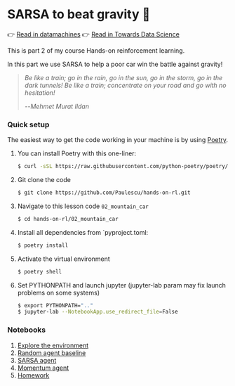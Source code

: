 # SARSA to beat gravity 🚃
👉 [Read in datamachines](http://datamachines.xyz/2021/12/17/hands-on-reinforcement-learning-course-part-3-sarsa/)
👉 [Read in Towards Data Science](https://towardsdatascience.com/hands-on-reinforcement-learning-course-part-3-5db40e7938d4)


This is part 2 of my course Hands-on reinforcement learning.

In this part we use SARSA to help a poor car win the battle against gravity!

> *Be like a train; go in the rain, go in the sun, go in the storm, go in the dark tunnels! Be like a train; concentrate on your road and go with no hesitation!*
>
> --_Mehmet Murat Ildan_

### Quick setup

The easiest way to get the code working in your machine is by using [Poetry](https://python-poetry.org/docs/#installation).


1. You can install Poetry with this one-liner:
    ```bash
    $ curl -sSL https://raw.githubusercontent.com/python-poetry/poetry/master/get-poetry.py | python -
    ```

2. Git clone the code
    ```bash
    $ git clone https://github.com/Paulescu/hands-on-rl.git 
    ```

3. Navigate to this lesson code `02_mountain_car`
    ```bash
    $ cd hands-on-rl/02_mountain_car
    ```

4. Install all dependencies from `pyproject.toml:
    ```bash
    $ poetry install
    ```

5. Activate the virtual environment
    ```bash
    $ poetry shell
    ```

6. Set PYTHONPATH and launch jupyter (jupyter-lab param may fix launch problems on some systems)
    ```bash
    $ export PYTHONPATH=".."
    $ jupyter-lab --NotebookApp.use_redirect_file=False
    ```

### Notebooks

1. [Explore the environment](notebooks/00_environment.ipynb)
2. [Random agent baseline](notebooks/01_random_agent_baseline.ipynb)
3. [SARSA agent](notebooks/02_sarsa_agent.ipynb)
4. [Momentum agent](notebooks/03_momentum_agent_baseline.ipynb)
5. [Homework](notebooks/04_homework.ipynb)

